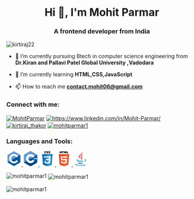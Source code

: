 <h1 align="center">Hi 👋, I'm Mohit Parmar</h1>
<h3 align="center">A frontend developer from India</h3>

<p align="left"> <img src="https://komarev.com/ghpvc/?username=mohitparmar1&label=Profile%20views&color=0e75b6&style=flat" alt="kirtiraj22" /> </p>

- 🔭 I’m currently pursuing Btech in computer science engineering from **Dr.Kiran and Pallavi Patel Global University ,Vadodara**

- 🌱 I’m currently learning **HTML,CSS,JavaScript**

- 📫 How to reach me **contact.mohit06@gmail.com**

<h3 align="left">Connect with me:</h3>
<p align="left">
<a href="https://twitter.com/Mohithere3" target="blank"><img align="center" src="https://raw.githubusercontent.com/rahuldkjain/github-profile-readme-generator/master/src/images/icons/Social/twitter.svg" alt="MohitParmar" height="30" width="40" /></a>
<a href="https://linkedin.com/in/https://www.linkedin.com/in/Mohit-Parmar/" target="blank"><img align="center" src="https://raw.githubusercontent.com/rahuldkjain/github-profile-readme-generator/master/src/images/icons/Social/linked-in-alt.svg" alt="https://www.linkedin.com/in/Mohit-Parmar/" height="30" width="40" /></a>
<a href="https://instagram.com/mohit.heic" target="blank"><img align="center" src="https://raw.githubusercontent.com/rahuldkjain/github-profile-readme-generator/master/src/images/icons/Social/instagram.svg" alt="kirtiraj_thakor" height="30" width="40" /></a>
<a href="https://www.codechef.com/users/mohitparmar1" target="blank"><img align="center" src="https://cdn.jsdelivr.net/npm/simple-icons@3.1.0/icons/codechef.svg" alt="mohitparmar1" height="30" width="40" /></a>


<h3 align="left">Languages and Tools:</h3>
<p align="left"> <a href="https://www.cprogramming.com/" target="_blank" rel="noreferrer"> <img src="https://raw.githubusercontent.com/devicons/devicon/master/icons/c/c-original.svg" alt="c" width="40" height="40"/> </a> <a href="https://www.w3schools.com/cpp/" target="_blank" rel="noreferrer"> <img src="https://raw.githubusercontent.com/devicons/devicon/master/icons/cplusplus/cplusplus-original.svg" alt="cplusplus" width="40" height="40"/> </a> <a href="https://www.w3schools.com/css/" target="_blank" rel="noreferrer"> <img src="https://raw.githubusercontent.com/devicons/devicon/master/icons/css3/css3-original-wordmark.svg" alt="css3" width="40" height="40"/> </a> <a href="https://www.w3.org/html/" target="_blank" rel="noreferrer"> <img src="https://raw.githubusercontent.com/devicons/devicon/master/icons/html5/html5-original-wordmark.svg" alt="html5" width="40" height="40"/> </a> <a href="https://www.java.com" target="_blank" rel="noreferrer"> <img src="https://raw.githubusercontent.com/devicons/devicon/master/icons/java/java-original.svg" alt="java" width="40" height="40"/> </a> </p>

<p><img align="left" src="https://github-readme-stats.vercel.app/api/top-langs?username=mohitparmar1&show_icons=true&locale=en&layout=compact" alt="mohitparmar1" /></p>

<p>&nbsp;<img align="center" src="https://github-readme-stats.vercel.app/api?username=mohitparmar1&show_icons=true&locale=en" alt="mohitparmar1" /></p>

<p><img align="center" src="https://github-readme-streak-stats.herokuapp.com/?user=mohitparma1&" alt="mohitparmar1" /></p>
